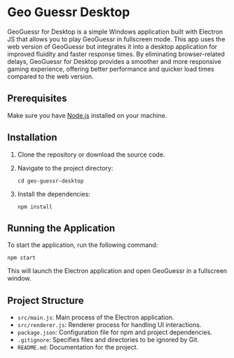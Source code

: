 # Geo Guessr Desktop

GeoGuessr for Desktop is a simple Windows application built with Electron JS that allows you to play GeoGuessr in fullscreen mode. This app uses the web version of GeoGuessr but integrates it into a desktop application for improved fluidity and faster response times. By eliminating browser-related delays, GeoGuessr for Desktop provides a smoother and more responsive gaming experience, offering better performance and quicker load times compared to the web version.



## Prerequisites

Make sure you have [Node.js](https://nodejs.org/) installed on your machine.

## Installation

1. Clone the repository or download the source code.
2. Navigate to the project directory:

   ```
   cd geo-guessr-desktop
   ```

3. Install the dependencies:

   ```
   npm install
   ```

## Running the Application

To start the application, run the following command:

```
npm start
```

This will launch the Electron application and open GeoGuessr in a fullscreen window.

## Project Structure

- `src/main.js`: Main process of the Electron application.
- `src/renderer.js`: Renderer process for handling UI interactions.
- `package.json`: Configuration file for npm and project dependencies.
- `.gitignore`: Specifies files and directories to be ignored by Git.
- `README.md`: Documentation for the project.
